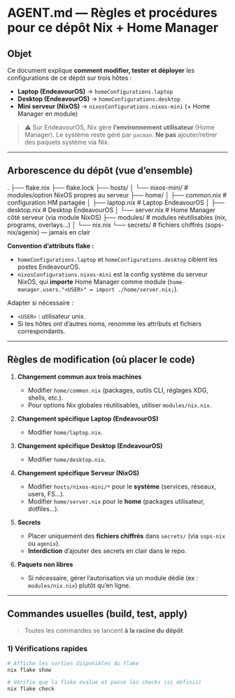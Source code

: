 # AGENT.md — Règles et procédures pour ce dépôt Nix + Home Manager

## Objet
Ce document explique **comment modifier, tester et déployer** les configurations de ce dépôt
sur trois hôtes :
- **Laptop (EndeavourOS)** → `homeConfigurations.laptop`
- **Desktop (EndeavourOS)** → `homeConfigurations.desktop`
- **Mini serveur (NixOS)** → `nixosConfigurations.nixos-mini` (+ Home Manager en module)

> ⚠️ Sur EndeavourOS, Nix gère **l’environnement utilisateur** (Home Manager). Le système reste géré par `pacman`. **Ne pas** ajouter/retirer des paquets système via Nix.

---

## Arborescence du dépôt (vue d’ensemble)
.
├── flake.nix
├── flake.lock
├── hosts/
│ └── nixos-mini/ # modules/option NixOS propres au serveur
├── home/
│ ├── common.nix # configuration HM partagée
│ ├── laptop.nix # Laptop EndeavourOS
│ ├── desktop.nix # Desktop EndeavourOS
│ └── server.nix # Home Manager côté serveur (via module NixOS)
├── modules/ # modules réutilisables (nix, programs, overlays…)
│ └── nix.nix
└── secrets/ # fichiers chiffrés (sops-nix/agenix) — jamais en clair


**Convention d’attributs flake :**
- `homeConfigurations.laptop` et `homeConfigurations.desktop` ciblent les postes EndeavourOS.
- `nixosConfigurations.nixos-mini` est la config système du serveur NixOS, qui **importe** Home Manager comme module (`home-manager.users."<USER>" = import ./home/server.nix;`).

Adapter si nécessaire :
- `<USER>` : utilisateur unix.
- Si tes hôtes ont d’autres noms, renomme les attributs et fichiers correspondants.

---

## Règles de modification (où placer le code)

1. **Changement commun aux trois machines**
   - Modifier `home/common.nix` (packages, outils CLI, réglages XDG, shells, etc.).
   - Pour options Nix globales réutilisables, utiliser `modules/nix.nix`.

2. **Changement spécifique Laptop (EndeavourOS)**
   - Modifier `home/laptop.nix`.

3. **Changement spécifique Desktop (EndeavourOS)**
   - Modifier `home/desktop.nix`.

4. **Changement spécifique Serveur (NixOS)**
   - Modifier `hosts/nixos-mini/*` pour le **système** (services, réseaux, users, FS…).
   - Modifier `home/server.nix` pour le **home** (packages utilisateur, dotfiles…).

5. **Secrets**
   - Placer uniquement des **fichiers chiffrés** dans `secrets/` (via `sops-nix` ou `agenix`).
   - **Interdiction** d’ajouter des secrets en clair dans le repo.

6. **Paquets non libres**
   - Si nécessaire, gérer l’autorisation via un module dédié (ex : `modules/nix.nix`) plutôt qu’en ligne.

---

## Commandes usuelles (build, test, apply)

> Toutes les commandes se lancent **à la racine du dépôt**.

### 1) Vérifications rapides
```bash
# Affiche les sorties disponibles du flake
nix flake show

# Vérifie que la flake évalue et passe les checks (si définis)
nix flake check